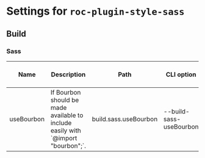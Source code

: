 # Settings for `roc-plugin-style-sass`

## Build


### Sass

| Name       | Description                                                                                        | Path                  | CLI option              | Default | Type      | Required | Can be empty | Extensions            |
| ---------- | -------------------------------------------------------------------------------------------------- | --------------------- | ----------------------- | ------- | --------- | -------- | ------------ | --------------------- |
| useBourbon | If Bourbon should be made available to include easily with &#96;@import &quot;bourbon&quot;;&#96;. | build.sass.useBourbon | --build-sass-useBourbon | `true`  | `Boolean` | Yes      |              | roc-plugin-style-sass |
